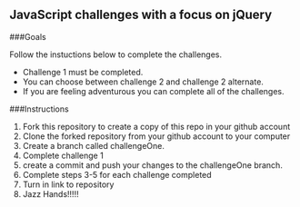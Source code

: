 ## JavaScript challenges with a focus on jQuery

###Goals

Follow the instuctions below to complete the challenges. 
- Challenge 1 must be completed. 
- You can choose between challenge 2 and challenge 2 alternate. 
- If you are feeling adventurous you can complete all of the challenges.

###Instructions

   1. Fork this repository to create a copy of this repo in your github account
   2. Clone the forked repository from your github account to your computer
   3. Create a branch called challengeOne.
   4. Complete challenge 1
   5. create a commit and push your changes to the challengeOne branch.
   6. Complete steps 3-5 for each challenge completed
   7. Turn in link to repository
   8. Jazz Hands!!!!!
